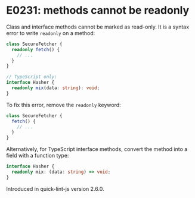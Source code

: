 # E0231: methods cannot be readonly

Class and interface methods cannot be marked as read-only. It is a syntax error
to write `readonly` on a method:

```typescript
class SecureFetcher {
  readonly fetch() {
    // ...
  }
}

// TypeScript only:
interface Hasher {
  readonly mix(data: string): void;
}
```

To fix this error, remove the `readonly` keyword:

```javascript
class SecureFetcher {
  fetch() {
    // ...
  }
}
```

Alternatively, for TypeScript interface methods, convert the method into a
field with a function type:

```typescript
interface Hasher {
  readonly mix: (data: string) => void;
}
```

Introduced in quick-lint-js version 2.6.0.
